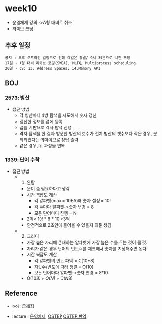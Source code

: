 # week10

- 운영체제 강의 ->A형 대비로 취소
- 라이브 코딩

## 추후 일정
```
공지 : 추후 오프라인 일정으로 인해 요일은 동결/ 9시 30분으로 시간 조정
17일 - A형 대비 라이브 코딩(SWEA), MLFQ, Multiprocess scheduling
20일 - OS: 13. Address Spaces, 14.Memory API
```

## BOJ

### 2573: 빙산
- 접근 방법
    - 각 빙산마다 4방 탐색을 시도해서 숫자 갱신
    - 갱신한 정보를 맵에 등록
    - 맵을 기반으로 격자 탐색 진행
    - 격자 탐색을 한 결과 방문한 빙산의 갯수가 전체 빙산의 갯수보다 작은 경우, 분리되었다는 의미이므로 정답 출력
    - 같은 경우, 위 과정을 반복

### 1339: 단어 수학
- 접근 방법
    - 1. 완탐
        - 운이 좀 필요하다고 생각
        - 시간 복잡도 계산
            - 각 알파벳(max = 10EA)에 숫자 설정 = 10!
            - 각 수마다 알파벳->숫자 변경 = 8
            - 모든 단어마다 진행 = N
        - 2억< 10! * 8 * 10 <3억
        - 안정적으로 2초안에 들어올 수 있을지 의문 생김
    - 2. 그리디
        - 가장 높은 자리에 존재하는 알파벳에 가장 높은 수를 주는 것이 클 것.
        - 자리가 같은 경우 단어의 빈도수를 체크해서 숫자를 지정해주면 된다.
        - 시간 복잡도 계산
            - 각 알파벳의 빈도 파악 = O(10*8)
            - 자릿수/빈도에 따라 정렬 = O(10)
            - 모든 단어마다 알파벳->숫자 변경 = 8*10
        - O(10*8) + O(N) + O(N*8)

## Reference

- boj : [문제집](https://www.acmicpc.net/group/workbook/view/15281/49835)

- lecture : [운영체제](http://www.kocw.net/home/search/kemView.do?kemId=1046323), [OSTEP](https://pages.cs.wisc.edu/~remzi/OSTEP/)
[OSTEP 번역](https://github.com/remzi-arpacidusseau/ostep-translations/blob/master/korean/README.md)

